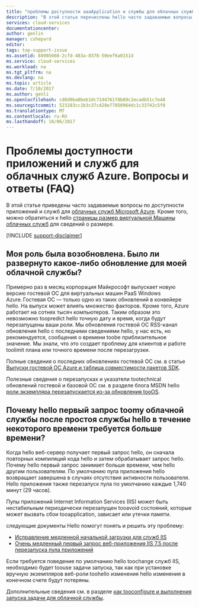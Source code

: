 ```yaml
---
title: "проблемы доступности aaaApplication и службы для облачных служб Microsoft Azure часто задаваемые вопросы о | Документы Microsoft"
description: "В этой статье перечислены hello часто задаваемые вопросы о приложении и доступность службы для облачных служб Microsoft Azure."
services: cloud-services
documentationcenter: 
author: genlin
manager: cshepard
editor: 
tags: top-support-issue
ms.assetid: 84985660-2cfd-483a-8378-50eef6a0151d
ms.service: cloud-services
ms.workload: na
ms.tgt_pltfrm: na
ms.devlang: na
ms.topic: article
ms.date: 7/10/2017
ms.author: genli
ms.openlocfilehash: cd0d9ba0beb1dc72d4761f8b89c2ecadb51c7e48
ms.sourcegitcommit: 523283cc1b3c37c428e77850964dc1c33742c5f0
ms.translationtype: MT
ms.contentlocale: ru-RU
ms.lasthandoff: 10/06/2017
---
```

# <a name="application-and-service-availability-issues-for-azure-cloud-services-frequently-asked-questions-faqs"></a>Проблемы доступности приложений и служб для облачных служб Azure. Вопросы и ответы (FAQ)

В этой статье приведены часто задаваемые вопросы по доступности приложений и служб для [облачных служб Microsoft Azure](https://azure.microsoft.com/services/cloud-services). Кроме того, можно обратиться к hello [страницы размер виртуальной Машины облачных служб](cloud-services-sizes-specs.md) для сведений о размере.

[!INCLUDE [support-disclaimer](../../includes/support-disclaimer.md)]

## <a name="my-role-got-recycled-was-there-any-update-rolled-out-for-my-cloud-service"></a>Моя роль была возобновлена. Было ли развернуто какое-либо обновление для моей облачной службы?
Примерно раз в месяц корпорация Майкрософт выпускает новую версию гостевой ОС для виртуальных машин PaaS Windows Azure. Гостевая ОС — только одно из таких обновлений в конвейере hello. На выпуск может влиять множество факторов. Кроме того, Azure работает на сотнях тысяч компьютеров. Таким образом это невозможно toopredict hello точную дату и время, когда будут перезапущены ваши роли. Мы обновления гостевой ОС RSS-канал обновления hello с последними сведениями hello, у нас есть, но рекомендуется, сообщения о времени toobe приблизительное значение. Мы знали, что это создает проблему для клиентов и работе toolimit плана или точного времени после перезагрузки.

Полные сведения о последних обновлениях гостевой ОС см. в статье [Выпуски гостевой ОС Azure и таблица совместимости пакетов SDK](cloud-services-guestos-update-matrix.md).

Полезные сведения о перезапусках и указатели tootechnical обновлений гостевой и базовой ОС см. в разделе блога MSDN hello [роли экземпляра перезапускается из-за обновления tooOS](http://blogs.msdn.com/b/kwill/archive/2012/09/19/role-instance-restarts-due-to-os-upgrades.aspx).

## <a name="why-does-hello-first-request-toomy-cloud-service-after-hello-service-has-been-idle-for-some-time-take-longer-than-usual"></a>Почему hello первый запрос toomy облачной службы после простоя службы hello в течение некоторого времени требуется больше времени?
Когда hello веб-сервер получает первый запрос hello, он сначала повторных компиляций кода hello и затем обрабатывает запрос hello. Почему hello первый запрос занимает больше времени, чем hello другим пользователям. По умолчанию пула приложения hello возвращает завершена в случаях отсутствия активности пользователя. Hello приложения также перезапуск пула по умолчанию каждые 1,740 минут (29 часов).

Пулы приложений Internet Information Services (IIS) может быть нестабильным периодически перезапущен tooavoid состояний, которые может вызвать сбои tooapplication, зависает или утечки памяти.

следующие документы Hello помогут понять и решить эту проблему:
* [Исправление медленной начальной загрузки для служб IIS](http://stackoverflow.com/questions/13386471/fixing-slow-initial-load-for-iis)
* [Очень медленный первый запрос веб-приложения IIS 7.5 после перезапуска пула приложений](http://stackoverflow.com/questions/13917205/iis-7-5-web-application-first-request-after-app-pool-recycle-very-slow)

Если требуется поведение по умолчанию hello toochange служб IIS, необходимо будет toouse задачи запуска, так как при установке вручную экземпляров веб-роли toohello изменения hello изменения в конечном счете будут потеряны.

Дополнительные сведения см. в разделе [как tooconfigure и выполнения запуска задачи для облачной службы](cloud-services-startup-tasks.md).
